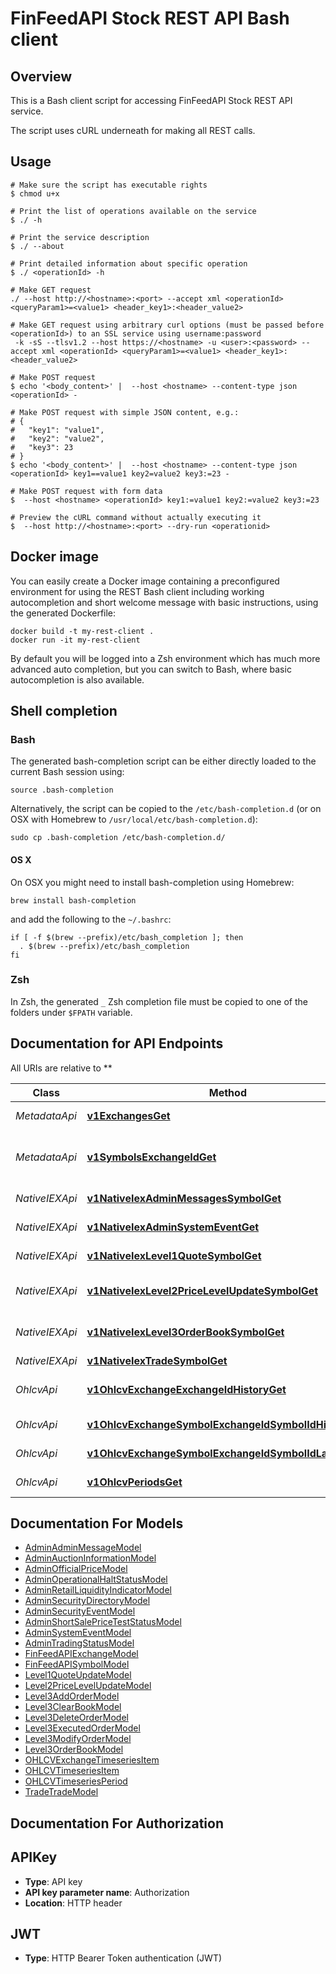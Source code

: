 # FinFeedAPI Stock REST API Bash client

## Overview

This is a Bash client script for accessing FinFeedAPI Stock REST API service.

The script uses cURL underneath for making all REST calls.

## Usage

```shell
# Make sure the script has executable rights
$ chmod u+x 

# Print the list of operations available on the service
$ ./ -h

# Print the service description
$ ./ --about

# Print detailed information about specific operation
$ ./ <operationId> -h

# Make GET request
./ --host http://<hostname>:<port> --accept xml <operationId> <queryParam1>=<value1> <header_key1>:<header_value2>

# Make GET request using arbitrary curl options (must be passed before <operationId>) to an SSL service using username:password
 -k -sS --tlsv1.2 --host https://<hostname> -u <user>:<password> --accept xml <operationId> <queryParam1>=<value1> <header_key1>:<header_value2>

# Make POST request
$ echo '<body_content>' |  --host <hostname> --content-type json <operationId> -

# Make POST request with simple JSON content, e.g.:
# {
#   "key1": "value1",
#   "key2": "value2",
#   "key3": 23
# }
$ echo '<body_content>' |  --host <hostname> --content-type json <operationId> key1==value1 key2=value2 key3:=23 -

# Make POST request with form data
$  --host <hostname> <operationId> key1:=value1 key2:=value2 key3:=23

# Preview the cURL command without actually executing it
$  --host http://<hostname>:<port> --dry-run <operationid>

```

## Docker image

You can easily create a Docker image containing a preconfigured environment
for using the REST Bash client including working autocompletion and short
welcome message with basic instructions, using the generated Dockerfile:

```shell
docker build -t my-rest-client .
docker run -it my-rest-client
```

By default you will be logged into a Zsh environment which has much more
advanced auto completion, but you can switch to Bash, where basic autocompletion
is also available.

## Shell completion

### Bash

The generated bash-completion script can be either directly loaded to the current Bash session using:

```shell
source .bash-completion
```

Alternatively, the script can be copied to the `/etc/bash-completion.d` (or on OSX with Homebrew to `/usr/local/etc/bash-completion.d`):

```shell
sudo cp .bash-completion /etc/bash-completion.d/
```

#### OS X

On OSX you might need to install bash-completion using Homebrew:

```shell
brew install bash-completion
```

and add the following to the `~/.bashrc`:

```shell
if [ -f $(brew --prefix)/etc/bash_completion ]; then
  . $(brew --prefix)/etc/bash_completion
fi
```

### Zsh

In Zsh, the generated `_` Zsh completion file must be copied to one of the folders under `$FPATH` variable.

## Documentation for API Endpoints

All URIs are relative to **

Class | Method | HTTP request | Description
------------ | ------------- | ------------- | -------------
*MetadataApi* | [**v1ExchangesGet**](docs/MetadataApi.md#v1exchangesget) | **GET** /v1/exchanges | List of exchanges
*MetadataApi* | [**v1SymbolsExchangeIdGet**](docs/MetadataApi.md#v1symbolsexchangeidget) | **GET** /v1/symbols/{exchange_id} | List of symbols for the exchange
*NativeIEXApi* | [**v1NativeIexAdminMessagesSymbolGet**](docs/NativeIEXApi.md#v1nativeiexadminmessagessymbolget) | **GET** /v1/native/iex/admin/messages/{symbol} | Get Admin Messages
*NativeIEXApi* | [**v1NativeIexAdminSystemEventGet**](docs/NativeIEXApi.md#v1nativeiexadminsystemeventget) | **GET** /v1/native/iex/admin/system-event | Get System Events
*NativeIEXApi* | [**v1NativeIexLevel1QuoteSymbolGet**](docs/NativeIEXApi.md#v1nativeiexlevel1quotesymbolget) | **GET** /v1/native/iex/level1-quote/{symbol} | Get Level-1 Quotes
*NativeIEXApi* | [**v1NativeIexLevel2PriceLevelUpdateSymbolGet**](docs/NativeIEXApi.md#v1nativeiexlevel2pricelevelupdatesymbolget) | **GET** /v1/native/iex/level2-price-level-update/{symbol} | Get Level-2 Price Level Book
*NativeIEXApi* | [**v1NativeIexLevel3OrderBookSymbolGet**](docs/NativeIEXApi.md#v1nativeiexlevel3orderbooksymbolget) | **GET** /v1/native/iex/level3-order-book/{symbol} | Get Level-3 Order Book
*NativeIEXApi* | [**v1NativeIexTradeSymbolGet**](docs/NativeIEXApi.md#v1nativeiextradesymbolget) | **GET** /v1/native/iex/trade/{symbol} | Get Trades
*OhlcvApi* | [**v1OhlcvExchangeExchangeIdHistoryGet**](docs/OhlcvApi.md#v1ohlcvexchangeexchangeidhistoryget) | **GET** /v1/ohlcv/exchange/{exchange_id}/history | Historical data by exchange
*OhlcvApi* | [**v1OhlcvExchangeSymbolExchangeIdSymbolIdHistoryGet**](docs/OhlcvApi.md#v1ohlcvexchangesymbolexchangeidsymbolidhistoryget) | **GET** /v1/ohlcv/exchange-symbol/{exchange_id}/{symbol_id}/history | Historical data
*OhlcvApi* | [**v1OhlcvExchangeSymbolExchangeIdSymbolIdLatestGet**](docs/OhlcvApi.md#v1ohlcvexchangesymbolexchangeidsymbolidlatestget) | **GET** /v1/ohlcv/exchange-symbol/{exchange_id}/{symbol_id}/latest | Latest data
*OhlcvApi* | [**v1OhlcvPeriodsGet**](docs/OhlcvApi.md#v1ohlcvperiodsget) | **GET** /v1/ohlcv/periods | List all periods


## Documentation For Models

 - [AdminAdminMessageModel](docs/AdminAdminMessageModel.md)
 - [AdminAuctionInformationModel](docs/AdminAuctionInformationModel.md)
 - [AdminOfficialPriceModel](docs/AdminOfficialPriceModel.md)
 - [AdminOperationalHaltStatusModel](docs/AdminOperationalHaltStatusModel.md)
 - [AdminRetailLiquidityIndicatorModel](docs/AdminRetailLiquidityIndicatorModel.md)
 - [AdminSecurityDirectoryModel](docs/AdminSecurityDirectoryModel.md)
 - [AdminSecurityEventModel](docs/AdminSecurityEventModel.md)
 - [AdminShortSalePriceTestStatusModel](docs/AdminShortSalePriceTestStatusModel.md)
 - [AdminSystemEventModel](docs/AdminSystemEventModel.md)
 - [AdminTradingStatusModel](docs/AdminTradingStatusModel.md)
 - [FinFeedAPIExchangeModel](docs/FinFeedAPIExchangeModel.md)
 - [FinFeedAPISymbolModel](docs/FinFeedAPISymbolModel.md)
 - [Level1QuoteUpdateModel](docs/Level1QuoteUpdateModel.md)
 - [Level2PriceLevelUpdateModel](docs/Level2PriceLevelUpdateModel.md)
 - [Level3AddOrderModel](docs/Level3AddOrderModel.md)
 - [Level3ClearBookModel](docs/Level3ClearBookModel.md)
 - [Level3DeleteOrderModel](docs/Level3DeleteOrderModel.md)
 - [Level3ExecutedOrderModel](docs/Level3ExecutedOrderModel.md)
 - [Level3ModifyOrderModel](docs/Level3ModifyOrderModel.md)
 - [Level3OrderBookModel](docs/Level3OrderBookModel.md)
 - [OHLCVExchangeTimeseriesItem](docs/OHLCVExchangeTimeseriesItem.md)
 - [OHLCVTimeseriesItem](docs/OHLCVTimeseriesItem.md)
 - [OHLCVTimeseriesPeriod](docs/OHLCVTimeseriesPeriod.md)
 - [TradeTradeModel](docs/TradeTradeModel.md)


## Documentation For Authorization


## APIKey


- **Type**: API key
- **API key parameter name**: Authorization
- **Location**: HTTP header

## JWT


- **Type**: HTTP Bearer Token authentication (JWT)

